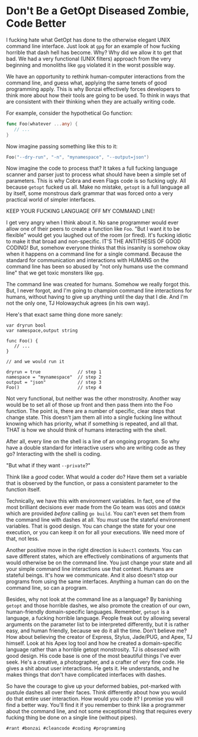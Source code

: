 # Don't Be a GetOpt Diseased Zombie, Code Better

I fucking hate what GetOpt has done to the otherwise elegant UNIX
command line interface. Just look at `gpg` for an example of how fucking
horrible that dash hell has become. Why? Why did we allow it to get that
bad. We had a very functional (UNIX filters) approach from the very
beginning and monoliths like `gpg` violated it in the worst possible
way.

We have an opportunity to rethink human-computer interactions from the
command line, and guess what, applying the same tenets of good
programming apply. This is why Bonzai effectively forces developers to
think more about how their tools are going to be used. To think in ways
that are consistent with their thinking when they are actually writing
code.

For example, consider the hypothetical Go function:

```go
func Foo(whatever ...any) {
   // ...
}
```

Now imagine passing something like this to it:

```go
Foo("--dry-run", "-n", "mynamespace", "--output=json")
```

Now imagine the code to process that? It takes a full fucking language
scanner and parser just to process what should have been a simple set of
parameters. This is why Cobra and even Flags code is so fucking ugly.
All because `getopt` fucked us all. Make no mistake, `getopt` is a full
language all by itself, some monstrous dark grammar that was forced onto
a very practical world of simpler interfaces.

KEEP YOUR FUCKING LANGUAGE OFF MY COMMAND LINE!

I get very angry when I think about it. No sane programmer would ever
allow one of their peers to create a function like `Foo`. "But I want it
to be flexible" would get you laughed out of the room (or fired). It's
fucking idiotic to make it that broad and non-specific. IT'S THE
ANTITHESIS OF GOOD CODING! But, somehow everyone thinks that this
insanity is somehow okay when it happens on a command line for a single
command. Because the standard for communication and interactions with
HUMANS on the command line has been so abused by "not only humans use the command
line" that we get toxic monsters like `gpg`.

The command line was created for humans. Somehow we really forgot this.
But, I never forgot, and I'm going to champion command line interactions
for humans, without having to give up anything until the day that I die.
And I'm not the only one, TJ Holowaychuk agrees (in his own way).

Here's that exact same thing done more sanely:

```golang
var dryrun bool
var namespace,output string

func Foo() {
   // ...
}

// and we would run it

dryrun = true              // step 1
namespace = "mynamespace"  // step 2
output = "json"            // step 3
Foo()                      // step 4

```

Not very functional, but neither was the other monstrosity. Another way
would be to set all of those up front and then pass them into the Foo
function. The point is, there are a number of specific, clear steps that
change state. This doesn't jam them all into a single fucking line
without knowing which has priority, what if something is repeated, and
all that. THAT is how we should think of humans interacting with the
shell.

After all, every line on the shell is a line of an ongoing program. So
why have a double standard for interactive users who are writing code as
they go? Interacting with the shell is coding.

"But what if they want `--private`?"

Think like a *good* coder. What would a coder do? Have them set a
variable that is observed by the function, or pass a consistent
parameter to the function itself.

Technically, we have this with environment variables. In fact, one of
the most brilliant decisions ever made from the Go team was `GOOS` and
`GOARCH` which are provided *before* calling `go build`. You can't even
set them from the command line with dashes at all. You *must* use the
stateful environment variables. That is good design. You can change the
state for your one execution, or you can keep it on for all your
executions. We need more of that, not less.

Another positive move in the right direction is `kubectl` contexts. You
can save different states, which are effectively combinations of
arguments that would otherwise be on the command line. You just change
your state and all your simple command line interactions use that
context. Humans are stateful beings. It's how we communicate. And it
also doesn't stop our programs from using the same interfaces. Anything
a human can do on the command line, so can a program.

Besides, why not look at the command line as a language? By banishing
`getopt` and those horrible dashes, we also promote the creation of our
own, human-friendly domain-specific languages. Remember, `getopt` is a
language, a fucking horrible language. People freak out by allowing
several arguments on the parameter list to be interpreted differently,
but it is rather easy, and human friendly, because we do it all the
time. Don't believe me? How about believing the creator of Express,
Stylus, Jade/PUG, and Apex, TJ himself. Look at his Apex log tool and
how he created a domain-specific language rather than a horrible getopt
monstrosity. TJ is *obsessed* with good design. His code base is one of
the most beautiful things I've ever seek. He's a creative, a
photographer, and a crafter of very fine code. He gives a shit about
user interactions. He gets it. He understands, and he makes things that
don't have complicated interfaces with dashes.

So have the courage to give up your deformed babies, pot-marked with
pustule dashes all over their faces. Think differently about how you
would do that entire user interaction. How would you code it? I promise
you will find a better way. You'll find it if you remember to think like
a programmer about the command line, and not some exceptional thing that
requires every fucking thing be done on a single line (without pipes).

    #rant #bonzai #cleancode #coding #programming
